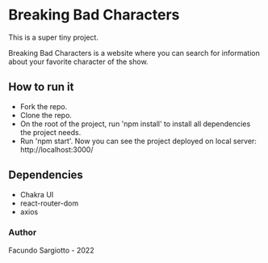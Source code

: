 # Breaking Bad Characters

This is a super tiny project.

Breaking Bad Characters is a website where you can search for information about your favorite character of the show.

## How to run it

- Fork the repo.
- Clone the repo.
- On the root of the project, run 'npm install' to install all dependencies the project needs.
- Run 'npm start'. Now you can see the project deployed on local server: http://localhost:3000/

## Dependencies

- Chakra UI
- react-router-dom
- axios

### Author

Facundo Sargiotto - 2022
